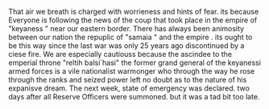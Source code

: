 That air we breath is charged with worrieness and hints of fear.
its because Everyone is following the news of  the coup that took place in the empire of "keyaness " near our eastern border.
There has always been animosity between our nation the repuplic of "samaia " and the empire .
its ought to be this way since the last war was only 25 years ago discontinued by a ciese fire.
We are especially cautiouss because the ascindee to the emperial throne "reltih balsi`hasi" the former grand general of the keyanessi 
armed forces is a vile nationalist warmonger who through the way he rose through the ranks and seized power left no doubt as to the nature
of his expanisve dream. The next week, state of emergency was declared. two days after all Reserve Officers were summoned. but it was a tad 
bit too late.
